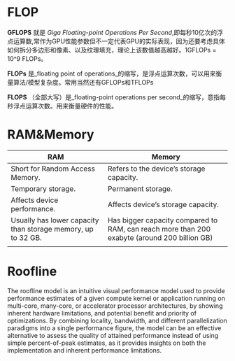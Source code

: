 # FLOP
**GFLOPS** 就是 _Giga Floating-point Operations Per Second_,即每秒10亿次的浮点运算数,常作为GPU性能参数但不一定代表GPU的实际表现，因为还要考虑具体如何拆分多边形和像素、以及纹理填充，理论上该数值越高越好。1GFLOPs = 10^9 FLOPs。

**FLOPs** 是_floating point of operations_的缩写，是浮点运算次数，可以用来衡量算法/模型复杂度。常用当然还有GFLOPs和TFLOPs

**FLOPS** （全部大写）是_floating-point operations per second_的缩写，意指每秒浮点运算次数。用来衡量硬件的性能。

# RAM&Memory

| **RAM**                                                      | **Memory**                                                                                   |
| ------------------------------------------------------------ | -------------------------------------------------------------------------------------------- |
| Short for Random Access Memory.                              | Refers to the device’s storage capacity.                                                     |
| Temporary storage.                                           | Permanent storage.                                                                           |
| Affects device performance.                                  | Affects device’s storage capacity.                                                           |
| Usually has lower capacity than storage memory, up to 32 GB. | Has bigger capacity compared to RAM, can reach more than 200 exabyte (around 200 billion GB) |
|                                                              |                                                                                              |

# Roofline
 The roofline model is an intuitive visual performance model used to provide performance estimates of a given compute kernel or application running on multi-core, many-core, or accelerator processor architectures, by showing inherent hardware limitations, and potential benefit and priority of optimizations. By combining locality, bandwidth, and different parallelization paradigms into a single performance figure, the model can be an effective alternative to assess the quality of attained performance instead of using simple percent-of-peak estimates, as it provides insights on both the implementation and inherent performance limitations.

